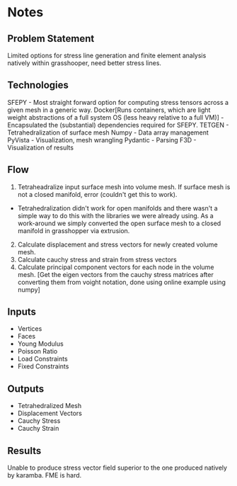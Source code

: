 # Notes

## Problem Statement

Limited options for stress line generation and finite element analysis natively within grasshooper, need better stress lines.

## Technologies

SFEPY - Most straight forward option for computing stress tensors across a given mesh in a generic way.
Docker[Runs containers, which are light weight abstractions of a full system OS (less heavy relative to a full VM)] - Encapsulated the (substantial) dependencies required for SFEPY.
TETGEN - Tetrahedralization of surface mesh
Numpy - Data array management
PyVista - Visualization, mesh wrangling
Pydantic - Parsing
F3D - Visualization of results

## Flow

1) Tetraheadralize input surface mesh into volume mesh. If surface mesh is not a closed manifold, error (couldn't get this to work).
- Tetrahedralization didn't work for open manifolds and there wasn't a simple way to do this
with the libraries we were already using. As a work-around we simply converted the open surface mesh to a closed manifold in grasshopper via extrusion.
2) Calculate displacement and stress vectors for newly created volume mesh.
3) Calculate cauchy stress and strain from stress vectors
4) Calculate principal component vectors for each node in the volume mesh. [Get the eigen vectors from the cauchy stress matrices after converting them from voight notation, done using online example using numpy]

## Inputs

* Vertices
* Faces
* Young Modulus
* Poisson Ratio
* Load Constraints
* Fixed Constraints

## Outputs

* Tetrahedralized Mesh
* Displacement Vectors
* Cauchy Stress
* Cauchy Strain


## Results

Unable to produce stress vector field superior to the one produced natively by karamba. FME is hard.

